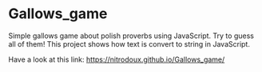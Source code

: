 # Gallows_game
Simple gallows game about polish proverbs using JavaScript. Try to guess all of them!
This project shows how text is convert to string in JavaScript.

Have a look at this link: https://nitrodoux.github.io/Gallows_game/


